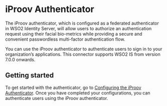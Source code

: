# iProov Authenticator

The iProov authenticator, which is configured as a federated authenticator in WSO2
Identity Server, will allow users to authorize an authentication request using their facial bio-metrics while providing
a secure and convenient passwordless multi-factor authentication flow.

You can use the iProov authenticator to authenticate users to sign in to your organization’s applications. This
connector supports WSO2 IS from version 7.0.0 onwards.

## Getting started
To get started with the authenticator, go to [Configuring the iProov Authenticator](docs/config.md).
Once you have completed your configurations, you can authenticate users using the iProov authenticator.
